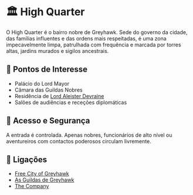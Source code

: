 # 🏛️ High Quarter

O High Quarter é o bairro nobre de Greyhawk. Sede do governo da cidade, das famílias influentes e das ordens mais respeitadas, é uma zona impecavelmente limpa, patrulhada com frequência e marcada por torres altas, jardins murados e sigilos ancestrais.

## 📍 Pontos de Interesse

- Palácio do Lord Mayor
- Câmara das Guildas Nobres
- Residência de [Lord Aleister Devraine]()
- Salões de audiências e receções diplomáticas

## 🔐 Acesso e Segurança

A entrada é controlada. Apenas nobres, funcionários de alto nível ou aventureiros com contactos poderosos circulam livremente.

## 📎 Ligações

- [Free City of Greyhawk]()
- [As Guildas de Greyhawk]()
- [The Company]()
